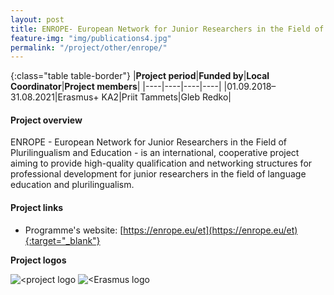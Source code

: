```yaml
---
layout: post
title: ENROPE- European Network for Junior Researchers in the Field of Plurilingualism and Education    
feature-img: "img/publications4.jpg"
permalink: "/project/other/enrope/"
---
```


{:class="table table-border"}
|**Project period**|**Funded by**|**Local Coordinator**|**Project members**|
|----|----|----|----|
|01.09.2018–31.08.2021|Erasmus+ KA2|Priit Tammets|Gleb Redko|

#### Project overview
ENROPE - European Network for Junior Researchers in the Field of Plurilingualism and Education - is an international, cooperative project aiming to provide high-quality qualification and networking structures for professional development for junior researchers in the field of language education and plurilingualism. 

#### Project links

- Programme's website: [https://enrope.eu/et](https://enrope.eu/et){:target="_blank"}

**Project logos**
<div> 
    <img class="img-fluid-innews" src="{{ '/img/project_logos/ENROPE.jpg' | prepend: site.baseurl }}" alt="<project logo">
    <img class="img-fluid-innews" src="{{ '/img/financier_logos/erasmus_K2.jpg' | prepend: site.baseurl }}" alt="<Erasmus logo">
</div>